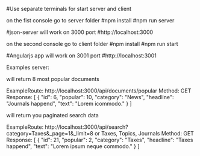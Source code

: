 #Use separate terminals for start server and client

on the fist console go to server folder
#npm install
#npm run server

#json-server will work on 3000 port
#http://localhost:3000

on the second console go to client folder
#npm install
#npm run start

#Angularjs app will work on 3001 port
#http://localhost:3001


Examples
server:

will return 8 most popular documents

ExampleRoute: http://localhost:3000/api/documents/popular
Method: GET
Response: [ {
"id": 6,
"popular": 10,
"category": "News", "headline": "Journals happend",
"text": "Lorem icommodo."
}
]

will return you paginated search data 

ExampleRoute: http://localhost:3000/api/search?category=Taxes&_page=1&_limit=8
or Taxes, Topics, Journals
Method: GET
Response: [ {
"id": 21,
"popular": 2,
"category": "Taxes",
"headline": "Taxes happend",
"text": "Lorem ipsum neque commodo."
}
]